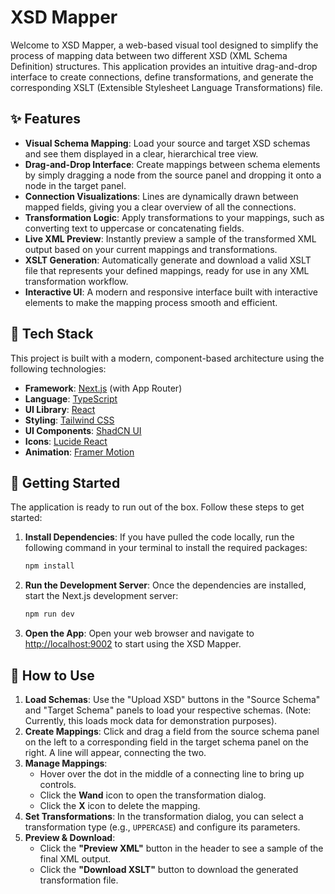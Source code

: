 # XSD Mapper

Welcome to XSD Mapper, a web-based visual tool designed to simplify the process of mapping data between two different XSD (XML Schema Definition) structures. This application provides an intuitive drag-and-drop interface to create connections, define transformations, and generate the corresponding XSLT (Extensible Stylesheet Language Transformations) file.

## ✨ Features

- **Visual Schema Mapping**: Load your source and target XSD schemas and see them displayed in a clear, hierarchical tree view.
- **Drag-and-Drop Interface**: Create mappings between schema elements by simply dragging a node from the source panel and dropping it onto a node in the target panel.
- **Connection Visualizations**: Lines are dynamically drawn between mapped fields, giving you a clear overview of all the connections.
- **Transformation Logic**: Apply transformations to your mappings, such as converting text to uppercase or concatenating fields.
- **Live XML Preview**: Instantly preview a sample of the transformed XML output based on your current mappings and transformations.
- **XSLT Generation**: Automatically generate and download a valid XSLT file that represents your defined mappings, ready for use in any XML transformation workflow.
- **Interactive UI**: A modern and responsive interface built with interactive elements to make the mapping process smooth and efficient.

## 🚀 Tech Stack

This project is built with a modern, component-based architecture using the following technologies:

- **Framework**: [Next.js](https://nextjs.org/) (with App Router)
- **Language**: [TypeScript](https://www.typescriptlang.org/)
- **UI Library**: [React](https://react.dev/)
- **Styling**: [Tailwind CSS](https://tailwindcss.com/)
- **UI Components**: [ShadCN UI](https://ui.shadcn.com/)
- **Icons**: [Lucide React](https://lucide.dev/guide/packages/lucide-react)
- **Animation**: [Framer Motion](https://www.framer.com/motion/)

## 🏁 Getting Started

The application is ready to run out of the box. Follow these steps to get started:

1.  **Install Dependencies**: If you have pulled the code locally, run the following command in your terminal to install the required packages:

    ```bash
    npm install
    ```

2.  **Run the Development Server**: Once the dependencies are installed, start the Next.js development server:

    ```bash
    npm run dev
    ```

3.  **Open the App**: Open your web browser and navigate to [http://localhost:9002](http://localhost:9002) to start using the XSD Mapper.

## 🎨 How to Use

1.  **Load Schemas**: Use the "Upload XSD" buttons in the "Source Schema" and "Target Schema" panels to load your respective schemas. (Note: Currently, this loads mock data for demonstration purposes).
2.  **Create Mappings**: Click and drag a field from the source schema panel on the left to a corresponding field in the target schema panel on the right. A line will appear, connecting the two.
3.  **Manage Mappings**:
    - Hover over the dot in the middle of a connecting line to bring up controls.
    - Click the **Wand** icon to open the transformation dialog.
    - Click the **X** icon to delete the mapping.
4.  **Set Transformations**: In the transformation dialog, you can select a transformation type (e.g., `UPPERCASE`) and configure its parameters.
5.  **Preview & Download**:
    - Click the **"Preview XML"** button in the header to see a sample of the final XML output.
    - Click the **"Download XSLT"** button to download the generated transformation file.
